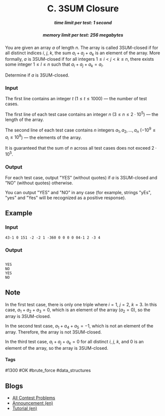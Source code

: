 <h1 style='text-align: center;'> C. 3SUM Closure</h1>

<h5 style='text-align: center;'>time limit per test: 1 second</h5>
<h5 style='text-align: center;'>memory limit per test: 256 megabytes</h5>

You are given an array $a$ of length $n$. The array is called 3SUM-closed if for all distinct indices $i$, $j$, $k$, the sum $a_i + a_j + a_k$ is an element of the array. More formally, $a$ is 3SUM-closed if for all integers $1 \leq i < j < k \leq n$, there exists some integer $1 \leq l \leq n$ such that $a_i + a_j + a_k = a_l$.

Determine if $a$ is 3SUM-closed.

### Input

The first line contains an integer $t$ ($1 \leq t \leq 1000$) — the number of test cases.

The first line of each test case contains an integer $n$ ($3 \leq n \leq 2 \cdot 10^5$) — the length of the array.

The second line of each test case contains $n$ integers $a_1, a_2, \dots, a_n$ ($-10^9 \leq a_i \leq 10^9$) — the elements of the array.

It is guaranteed that the sum of $n$ across all test cases does not exceed $2 \cdot 10^5$.

### Output

For each test case, output "YES" (without quotes) if $a$ is 3SUM-closed and "NO" (without quotes) otherwise.

You can output "YES" and "NO" in any case (for example, strings "yEs", "yes" and "Yes" will be recognized as a positive response).

## Example

### Input


```text
43-1 0 151 -2 -2 1 -360 0 0 0 0 04-1 2 -3 4
```
### Output

```text

YES
NO
YES
NO

```
## Note

In the first test case, there is only one triple where $i=1$, $j=2$, $k=3$. In this case, $a_1 + a_2 + a_3 = 0$, which is an element of the array ($a_2 = 0$), so the array is 3SUM-closed.

In the second test case, $a_1 + a_4 + a_5 = -1$, which is not an element of the array. Therefore, the array is not 3SUM-closed.

In the third test case, $a_i + a_j + a_k = 0$ for all distinct $i$, $j$, $k$, and $0$ is an element of the array, so the array is 3SUM-closed.



#### Tags 

#1300 #OK #brute_force #data_structures 

## Blogs
- [All Contest Problems](../Codeforces_Round_803_(Div._2).md)
- [Announcement (en)](../blogs/Announcement_(en).md)
- [Tutorial (en)](../blogs/Tutorial_(en).md)
